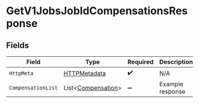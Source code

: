 # GetV1JobsJobIdCompensationsResponse


## Fields

| Field                                                         | Type                                                          | Required                                                      | Description                                                   |
| ------------------------------------------------------------- | ------------------------------------------------------------- | ------------------------------------------------------------- | ------------------------------------------------------------- |
| `HttpMeta`                                                    | [HTTPMetadata](../../Models/Components/HTTPMetadata.md)       | :heavy_check_mark:                                            | N/A                                                           |
| `CompensationList`                                            | List<[Compensation](../../Models/Components/Compensation.md)> | :heavy_minus_sign:                                            | Example response                                              |